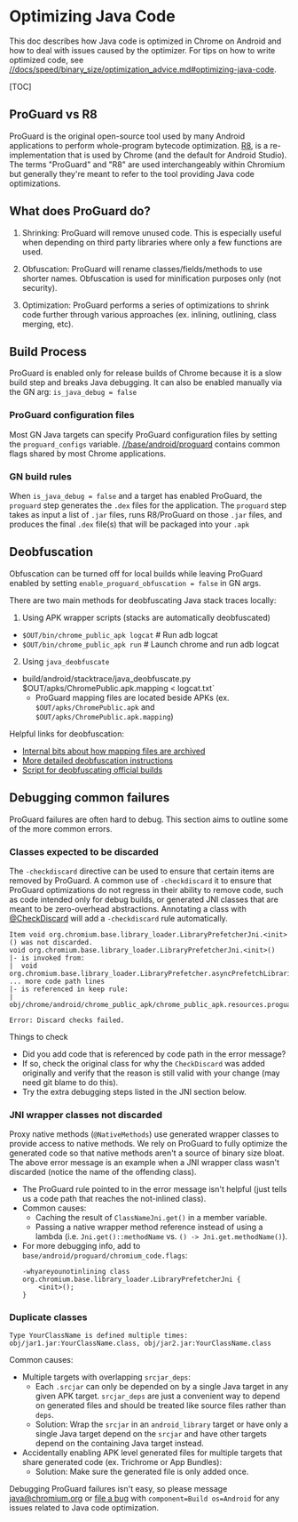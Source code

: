 # Optimizing Java Code

This doc describes how Java code is optimized in Chrome on Android and how to
deal with issues caused by the optimizer. For tips on how to write optimized
code, see [//docs/speed/binary_size/optimization_advice.md#optimizing-java-code](/docs/speed/binary_size/optimization_advice.md#optimizing-java-code).

[TOC]

## ProGuard vs R8

ProGuard is the original open-source tool used by many Android applications to
perform whole-program bytecode optimization. [R8](https://r8.googlesource.com/r8),
is a re-implementation that is used by Chrome (and the default for Android Studio).
The terms "ProGuard" and "R8" are used interchangeably within Chromium but
generally they're meant to refer to the tool providing Java code optimizations.

## What does ProGuard do?

1. Shrinking: ProGuard will remove unused code. This is especially useful
   when depending on third party libraries where only a few functions are used.

2. Obfuscation: ProGuard will rename classes/fields/methods to use shorter
   names. Obfuscation is used for minification purposes only (not security).

3. Optimization: ProGuard performs a series of optimizations to shrink code
   further through various approaches (ex. inlining, outlining, class merging,
   etc).

## Build Process

ProGuard is enabled only for release builds of Chrome because it is a slow build
step and breaks Java debugging. It can also be enabled manually via the GN arg:
```is_java_debug = false```

### ProGuard configuration files

Most GN Java targets can specify ProGuard configuration files by setting the
`proguard_configs` variable. [//base/android/proguard](/base/android/proguard)
contains common flags shared by most Chrome applications.

### GN build rules

When `is_java_debug = false` and a target has enabled ProGuard, the `proguard`
step generates the `.dex` files for the application. The `proguard` step takes
as input a list of `.jar` files, runs R8/ProGuard on those `.jar` files, and
produces the final `.dex` file(s) that will be packaged into your `.apk`

## Deobfuscation

Obfuscation can be turned off for local builds while leaving ProGuard enabled
by setting `enable_proguard_obfuscation = false` in GN args.

There are two main methods for deobfuscating Java stack traces locally:
1. Using APK wrapper scripts (stacks are automatically deobfuscated)
  * `$OUT/bin/chrome_public_apk logcat`  # Run adb logcat
  * `$OUT/bin/chrome_public_apk run`  # Launch chrome and run adb logcat

2. Using `java_deobfuscate`
  * build/android/stacktrace/java_deobfuscate.py $OUT/apks/ChromePublic.apk.mapping < logcat.txt`
    * ProGuard mapping files are located beside APKs (ex.
      `$OUT/apks/ChromePublic.apk` and `$OUT/apks/ChromePublic.apk.mapping`)

Helpful links for deobfuscation:

* [Internal bits about how mapping files are archived][proguard-site]
* [More detailed deobfuscation instructions][proguard-doc]
* [Script for deobfuscating official builds][deob-official]

[proguard-site]: http://goto.google.com/chrome-android-proguard
[proguard-doc]: http://goto.google.com/chromejavadeobfuscation
[deob-official]: http://goto.google.com/chrome-android-official-deobfuscation

## Debugging common failures

ProGuard failures are often hard to debug. This section aims to outline some of
the more common errors.

### Classes expected to be discarded

The `-checkdiscard` directive can be used to ensure that certain items are
removed by ProGuard. A common use of `-checkdiscard` it to ensure that ProGuard
optimizations do not regress in their ability to remove code, such as code
intended only for debug builds, or generated JNI classes that are meant to be
zero-overhead abstractions. Annotating a class with
[@CheckDiscard][checkdiscard] will add a `-checkdiscard` rule automatically.

[checkdiscard]: /build/android/java/src/org/chromium/build/annotations/CheckDiscard.java

```
Item void org.chromium.base.library_loader.LibraryPrefetcherJni.<init>() was not discarded.
void org.chromium.base.library_loader.LibraryPrefetcherJni.<init>()
|- is invoked from:
|  void org.chromium.base.library_loader.LibraryPrefetcher.asyncPrefetchLibrariesToMemory()
... more code path lines
|- is referenced in keep rule:
|  obj/chrome/android/chrome_public_apk/chrome_public_apk.resources.proguard.txt:104:1

Error: Discard checks failed.
```

Things to check
  * Did you add code that is referenced by code path in the error message?
  * If so, check the original class for why the `CheckDiscard` was added
    originally and verify that the reason is still valid with your change (may
    need git blame to do this).
  * Try the extra debugging steps listed in the JNI section below.

### JNI wrapper classes not discarded

Proxy native methods (`@NativeMethods`) use generated wrapper classes to provide
access to native methods. We rely on ProGuard to fully optimize the generated
code so that native methods aren't a source of binary size bloat. The above
error message is an example when a JNI wrapper class wasn't discarded (notice
the name of the offending class).
  * The ProGuard rule pointed to in the error message isn't helpful (just tells
    us a code path that reaches the not-inlined class).
  * Common causes:
    * Caching the result of `ClassNameJni.get()` in a member variable.
    * Passing a native wrapper method reference instead of using a lambda (i.e.
      `Jni.get()::methodName` vs. `() -> Jni.get.methodName()`).
  * For more debugging info, add to `base/android/proguard/chromium_code.flags`:
      ```
      -whyareyounotinlining class org.chromium.base.library_loader.LibraryPrefetcherJni {
          <init>();
      }
      ```

### Duplicate classes

```
Type YourClassName is defined multiple times: obj/jar1.jar:YourClassName.class, obj/jar2.jar:YourClassName.class
```

Common causes:
  * Multiple targets with overlapping `srcjar_deps`:
    * Each `.srcjar` can only be depended on by a single Java target in any
      given APK target. `srcjar_deps` are just a convenient way to depend on
      generated files and should be treated like source files rather than
      `deps`.
    * Solution: Wrap the `srcjar` in an `android_library` target or have only a
      single Java target depend on the `srcjar` and have other targets depend on
      the containing Java target instead.
  * Accidentally enabling APK level generated files for multiple targets that
    share generated code (ex. Trichrome or App Bundles):
    * Solution: Make sure the generated file is only added once.

Debugging ProGuard failures isn't easy, so please message java@chromium.org
or [file a bug](crbug.com/new) with `component=Build os=Android` for any
issues related to Java code optimization.
